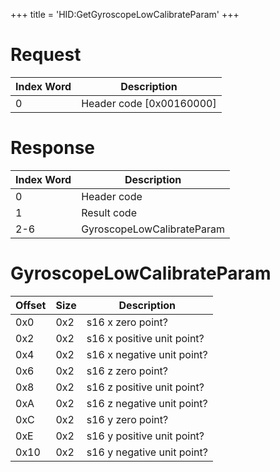 +++
title = 'HID:GetGyroscopeLowCalibrateParam'
+++

# Request

| Index Word | Description                |
|------------|----------------------------|
| 0          | Header code \[0x00160000\] |

# Response

| Index Word | Description                |
|------------|----------------------------|
| 0          | Header code                |
| 1          | Result code                |
| 2-6        | GyroscopeLowCalibrateParam |

# GyroscopeLowCalibrateParam

| Offset | Size | Description                |
|--------|------|----------------------------|
| 0x0    | 0x2  | s16 x zero point?          |
| 0x2    | 0x2  | s16 x positive unit point? |
| 0x4    | 0x2  | s16 x negative unit point? |
| 0x6    | 0x2  | s16 z zero point?          |
| 0x8    | 0x2  | s16 z positive unit point? |
| 0xA    | 0x2  | s16 z negative unit point? |
| 0xC    | 0x2  | s16 y zero point?          |
| 0xE    | 0x2  | s16 y positive unit point? |
| 0x10   | 0x2  | s16 y negative unit point? |